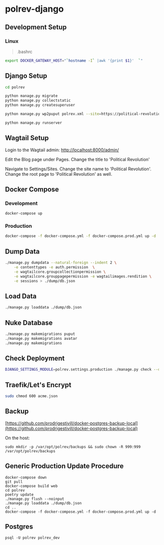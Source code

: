 # polrev-django

## Development Setup

### Linux
> .bashrc
```bash
export DOCKER_GATEWAY_HOST="`hostname -I` |awk '{print $1}'  `"
```

## Django Setup

```bash
cd polrev

python manage.py migrate
python manage.py collectstatic
python manage.py createsuperuser

python manage.py wp2puput polrev.xml --site=https://political-revolution.com

python manage.py runserver

```

## Wagtail Setup

Login to the Wagtail admin:  [http://localhost:8000/admin/](http://localhost:8000/admin/)

Edit the Blog page under Pages.  Change the title to 'Political Revolution'

Navigate to Settings/Sites.  Change the site name to 'Political Revolution'.  Change the root page to 'Political Revolution' as well.

## Docker Compose

### Development

```bash
docker-compose up
```

### Production

```bash
docker-compose -f docker-compose.yml -f docker-compose.prod.yml up -d
```

## Dump Data

```bash
./manage.py dumpdata --natural-foreign --indent 2 \
    -e contenttypes -e auth.permission  \
    -e wagtailcore.groupcollectionpermission \
    -e wagtailcore.grouppagepermission -e wagtailimages.rendition \
    -e sessions > ./dump/db.json
```

## Load Data

```bash
./manage.py loaddata ./dump/db.json
```

## Nuke Database
```bash
./manage.py makemigrations puput
./manage.py makemigrations avatar
./manage.py makemigrations
```

## Check Deployment
```bash
DJANGO_SETTINGS_MODULE=polrev.settings.production ./manage.py check --deploy
```

## Traefik/Let's Encrypt
```bash
sudo chmod 600 acme.json
```

## Backup
[https://github.com/prodrigestivill/docker-postgres-backup-local](https://github.com/prodrigestivill/docker-postgres-backup-local)

On the host:

```
sudo mkdir -p /var/opt/polrev/backups && sudo chown -R 999:999 /var/opt/polrev/backups
```

## Generic Production Update Procedure
```
docker-compose down
git pull
docker-compose build web
cd polrev
poetry update
./manage.py flush --noinput
./manage.py loaddata ./dump/db.json
cd ..
docker-compose -f docker-compose.yml -f docker-compose.prod.yml up -d
```

## Postgres
```
psql -U polrev polrev_dev
```